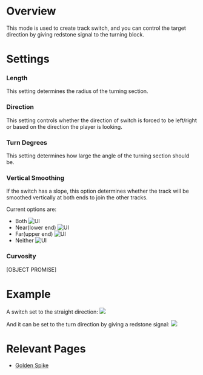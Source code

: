 # Overview
This mode is used to create track switch, and you can control the target direction by giving redstone signal to the turning block.

# Settings
### Length
This setting determines the radius of the turning section. 

### Direction
This setting controls whether the direction of switch is forced to be left/right or based on the direction the player is looking.

### Turn Degrees
This setting determines how large the angle of the turning section should be.

### Vertical Smoothing
If the switch has a slope, this option determines whether the track will be smoothed vertically at both ends to join the other tracks.

Current options are:
* Both
  ![UI](immersiverailroading:wiki/images/track/track_both.png)
* Near(lower end)
  ![UI](immersiverailroading:wiki/images/track/track_near.png)
* Far(upper end)
  ![UI](immersiverailroading:wiki/images/track/track_far.png)
* Neither
  ![UI](immersiverailroading:wiki/images/track/track_neither.png)

### Curvosity
[OBJECT PROMISE]

# Example
A switch set to the straight direction:
![](immersiverailroading:wiki/images/track/track_switch_straight.png)

And it can be set to the turn direction by giving a redstone signal:
![](immersiverailroading:wiki/images/track/track_switch_turn.png)

# Relevant Pages
* [Golden Spike](immersiverailroading:wiki/en_us/tracks/golden_spike.md)